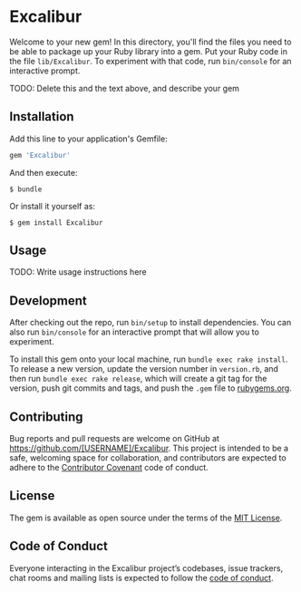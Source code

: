 # Excalibur

Welcome to your new gem! In this directory, you'll find the files you need to be able to package up your Ruby library into a gem. Put your Ruby code in the file `lib/Excalibur`. To experiment with that code, run `bin/console` for an interactive prompt.

TODO: Delete this and the text above, and describe your gem

## Installation

Add this line to your application's Gemfile:

```ruby
gem 'Excalibur'
```

And then execute:

    $ bundle

Or install it yourself as:

    $ gem install Excalibur

## Usage

TODO: Write usage instructions here

## Development

After checking out the repo, run `bin/setup` to install dependencies. You can also run `bin/console` for an interactive prompt that will allow you to experiment.

To install this gem onto your local machine, run `bundle exec rake install`. To release a new version, update the version number in `version.rb`, and then run `bundle exec rake release`, which will create a git tag for the version, push git commits and tags, and push the `.gem` file to [rubygems.org](https://rubygems.org).

## Contributing

Bug reports and pull requests are welcome on GitHub at https://github.com/[USERNAME]/Excalibur. This project is intended to be a safe, welcoming space for collaboration, and contributors are expected to adhere to the [Contributor Covenant](http://contributor-covenant.org) code of conduct.

## License

The gem is available as open source under the terms of the [MIT License](https://opensource.org/licenses/MIT).

## Code of Conduct

Everyone interacting in the Excalibur project’s codebases, issue trackers, chat rooms and mailing lists is expected to follow the [code of conduct](https://github.com/[USERNAME]/Excalibur/blob/master/CODE_OF_CONDUCT.md).

